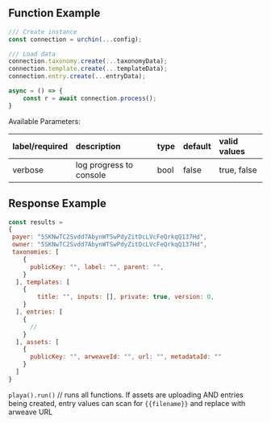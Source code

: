 
## Function Example

```javascript Javascrip
/// Create instance
const connection = urchin(...config); 

/// Load data
connection.taxonomy.create(...taxonomyData);
connection.template.create(...templateData);
connection.entry.create(...entryData);

async = () => {
	const r = await connection.process();
}

```



Available Parameters:

| label/required | description             | type | default | valid values |
| :------------- | :---------------------- | :--- | :------ | :----------- |
| verbose        | log progress to console | bool | false   | true, false  |

## Response Example

```javascript
const results = 
{
 payer: "5SKNwTC2Svdd7AbynWTSwPdyZitDcLVcFeQrkqQ137Hd",
 owner: "5SKNwTC2Svdd7AbynWTSwPdyZitDcLVcFeQrkqQ137Hd",
 taxonomies: [
    {
      publicKey: "", label: "", parent: "", 
    }
  ], templates: [
    {
    	title: "", inputs: [], private: true, version: 0,
    }
  ], entries: [
    {
      //
    }
  ], assets: [
    {
      publicKey: "", arweaveId: "", url: "", metadataId: "" 
    }
  ] 
}
```



`playa().run()` // runs all functions. If assets are uploading AND entries being created, entry values can scan for `{{filename}}` and replace with arweave URL